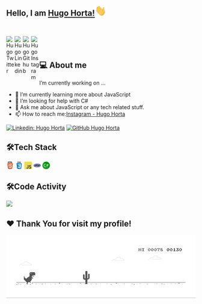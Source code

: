 ## Hello, I am [Hugo Horta!](http://aboutme.mywebcommunity.org/)<img src="https://raw.githubusercontent.com/ABSphreak/ABSphreak/master/gifs/Hi.gif" width="30px" />


<p align="left"> <img src="https://komarev.com/ghpvc/?username=HugoHorta1&label=Views&color=blue&style=plastic" alt="" /> </p>

<a href="#">
  <img align="left" alt="Hugo Twitter" width="22px" src="https://cdn.jsdelivr.net/npm/simple-icons@v3/icons/twitter.svg" />
</a>
<a href="#">
  <img align="left" alt="Hugo Linkedin" width="22px" src="https://cdn.jsdelivr.net/npm/simple-icons@v3/icons/linkedin.svg" />
</a>
<a href="https://github.com/HugoHorta1">
  <img align="left" alt="Hugo Github" width="22px" src="https://cdn.jsdelivr.net/npm/simple-icons@v3/icons/github.svg" />
</a>
<a href="https://www.instagram.com/hugohorta1/">
  <img align="left" alt="Hugo Instagram" width="22px" src="https://cdn.jsdelivr.net/npm/simple-icons@v3/icons/instagram.svg" />
</a>

<br/>
<br/>

## 💻 About me
I’m currently working on ...
- 🌱 I’m currently learning more about JavaScript
- 🤔 I’m looking for help with C#
- 💬 Ask me about JavaScript or any tech related stuff.
- 📫 How to reach me:[Instagram - Hugo Horta](https://www.instagram.com/hugohorta1/)

[![Linkedin: Hugo Horta](https://img.shields.io/badge/-LinkedIn-blue)](#)
[![GitHub Hugo Horta](https://img.shields.io/github/followers/HugoHorta1?label=follow&style=social)](https://github.com/HugoHorta1)

## 🛠️Tech Stack

<code><img height="20" src="https://raw.githubusercontent.com/github/explore/80688e429a7d4ef2fca1e82350fe8e3517d3494d/topics/html/html.png"></code>
<code><img height="20" src="https://raw.githubusercontent.com/github/explore/80688e429a7d4ef2fca1e82350fe8e3517d3494d/topics/css/css.png"></code>
<code><img height="20" src="https://raw.githubusercontent.com/github/explore/80688e429a7d4ef2fca1e82350fe8e3517d3494d/topics/javascript/javascript.png"></code>
<code><img height="20" src="https://raw.githubusercontent.com/github/explore/80688e429a7d4ef2fca1e82350fe8e3517d3494d/topics/php/php.png"></code>
<code><img height="20" src="https://raw.githubusercontent.com/github/explore/80688e429a7d4ef2fca1e82350fe8e3517d3494d/topics/csharp/csharp.png"></code>

## 🛠️Code Activity
<p align="left">
  <a href="https://github.com/HugoHorta1">
    <a href="https://github.com/HugoHorta1"><img height="185px" src="https://github-readme-stats.vercel.app/api?username=HugoHorta1&show_icons=true&theme=dark&line_height=27"/>
    </a>
  </a>
</p>

## ❤ Thank You for visit my profile!
<img align="center" src="https://github.com/HugoHorta1/HugoHorta1/blob/main/dino.gif" />
